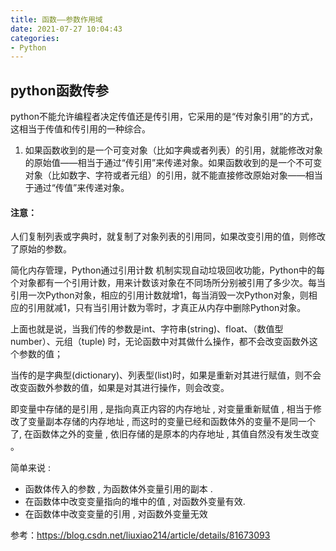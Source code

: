 ```yaml
---
title: 函数——参数作用域
date: 2021-07-27 10:04:43
categories:
- Python
---
```

## python函数传参

python不能允许编程者决定传值还是传引用，它采用的是“传对象引用”的方式，这相当于传值和传引用的一种综合。

1. 如果函数收到的是一个可变对象（比如字典或者列表）的引用，就能修改对象的原始值——相当于通过“传引用”来传递对象。如果函数收到的是一个不可变对象（比如数字、字符或者元组）的引用，就不能直接修改原始对象——相当于通过“传值”来传递对象。



#### 注意：

人们复制列表或字典时，就复制了对象列表的引用同，如果改变引用的值，则修改了原始的参数。



简化内存管理，Python通过引用计数 机制实现自动垃圾回收功能，Python中的每个对象都有一个引用计数，用来计数该对象在不同场所分别被引用了多少次。每当引用一次Python对象，相应的引用计数就增1，每当消毁一次Python对象，则相应的引用就减1，只有当引用计数为零时，才真正从内存中删除Python对象。

上面也就是说，当我们传的参数是int、字符串(string)、float、（数值型number）、元组（tuple) 时，无论函数中对其做什么操作，都不会改变函数外这个参数的值；

当传的是字典型(dictionary)、列表型(list)时，如果是重新对其进行赋值，则不会改变函数外参数的值，如果是对其进行操作，则会改变。

即变量中存储的是引用 , 是指向真正内容的内存地址 , 对变量重新赋值 , 相当于修改了变量副本存储的内存地址 , 而这时的变量已经和函数体外的变量不是同一个了, 在函数体之外的变量 , 依旧存储的是原本的内存地址 , 其值自然没有发生改变 。

简单来说 :

- 函数体传入的参数 , 为函数体外变量引用的副本 .
- 在函数体中改变变量指向的堆中的值 , 对函数外变量有效.
- 在函数体中改变变量的引用 , 对函数外变量无效


参考：https://blog.csdn.net/liuxiao214/article/details/81673093